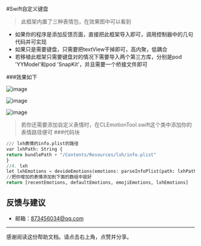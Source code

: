 #Swift自定义键盘

> 此框架内置了三种表情包，在效果图中可以看到
- 如果你的程序是添加反馈页面，直接把此框架导入即可，调用控制器中的几句代码并可实现
- 如果只是需要键盘，只需要把textView干掉即可，高内聚，低耦合
- 若移植此框架只需要键盘对的情况下需要导入两个第三方库，分别是pod 'YYModel'和pod 'SnapKit'，并且需要一个桥接文件即可

###效果如下


![image](https://github.com/zhongaiyemaozi/Expression-on-the-keyboard/blob/master/%E7%B4%A0%E6%9D%90/1.png)

![image](https://github.com/zhongaiyemaozi/Expression-on-the-keyboard/blob/master/%E7%B4%A0%E6%9D%90/2.png)

![image](https://github.com/zhongaiyemaozi/Expression-on-the-keyboard/blob/master/%E7%B4%A0%E6%9D%90/3.png)


>若你还需要添加自定义表情时，在CLEmotionTool.swift这个类中添加你的表情路径便可
###代码块
``` python
/// lxh表情的info.plist的路径
var lxhPath: String {
return bundlePath + "/Contents/Resources/lxh/info.plist"
}
//4. lxh
let lxhEmotions = devideEmotions(emotions: parseInfoPlist(path: lxhPath))
//把你增加的表情添加到下面的数组中就好
return [recentEmotions, defaultEmotions, emojiEmotions, lxhEmotions]


```


## 反馈与建议
- 邮箱：<873456034@qq.com>

---------
感谢阅读这份帮助文档。请点击右上角，点赞并分享。



